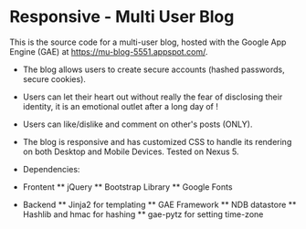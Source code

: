# Responsive - Multi User Blog

This is the source code for a multi-user blog, hosted with the Google App Engine (GAE) at https://mu-blog-5551.appspot.com/.

- The blog allows users to create secure accounts (hashed passwords, secure cookies).

- Users can let their heart out without really the fear of disclosing their identity, it is an emotional outlet after a long day of <whatever>!

- Users can like/dislike and comment on other's posts (ONLY).

- The blog is responsive and has customized CSS to handle its rendering on both Desktop and Mobile Devices. Tested on Nexus 5.

- Dependencies:

* Frontent
** jQuery
** Bootstrap Library
** Google Fonts


* Backend
** Jinja2 for templating
** GAE Framework
** NDB datastore
** Hashlib and hmac for hashing
** gae-pytz for setting time-zone
